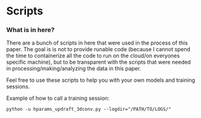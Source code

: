# Scripts

### What is in here? 

There are a bunch of scripts in here that were used in the process of this paper. The goal is is not to provide runable code (because I cannot spend the time to containerize all the code to run on the cloud/on everyones specific machine), but to be transparent with the scripts that were needed in processing/making/analyzing the data in this paper. 

Feel free to use these scripts to help you with your own models and training sessions. 

Example of how to call a training session: 

`` python -u hparams_updraft_3dconv.py --logdir="/PATH/TO/LOGS/" ``